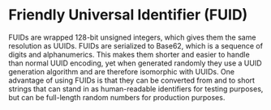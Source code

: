 # Friendly Universal Identifier (FUID)

FUIDs are wrapped 128-bit unsigned integers, which gives them the same
resolution as UUIDs. FUIDs are serialized to Base62, which is a sequence of
digits and alphanumerics. This makes them shorter and easier to handle than
normal UUID encoding, yet when generated randomly they use a UUID generation
algorithm and are therefore isomorphic with UUIDs. One advantage of using
FUIDs is that they can be converted from and to short strings that can stand
in as human-readable identifiers for testing purposes, but can be
full-length random numbers for production purposes.
